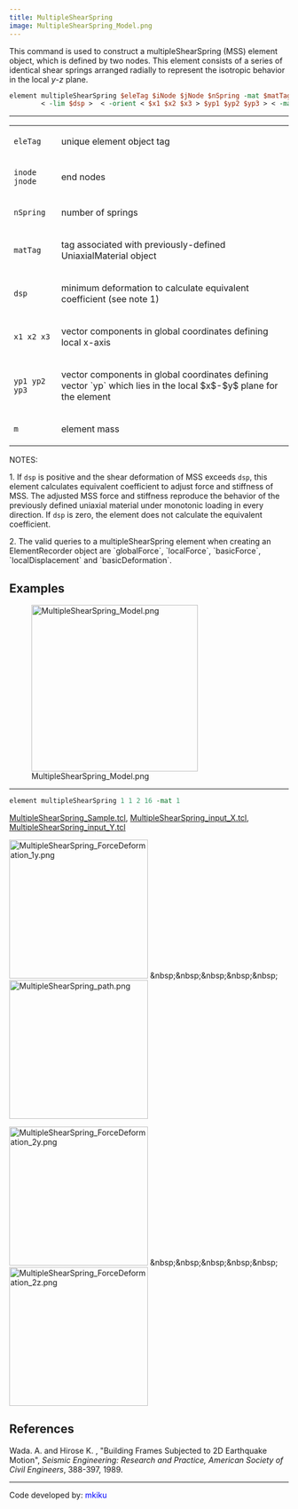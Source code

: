 ```yaml
---
title: MultipleShearSpring
image: MultipleShearSpring_Model.png
---
```


This command is used to construct a multipleShearSpring (MSS) element
object, which is defined by two nodes. This element consists of a series
of identical shear springs arranged radially to represent the isotropic
behavior in the local $y$-$z$ plane.

```tcl
element multipleShearSpring $eleTag $iNode $jNode $nSpring -mat $matTag 
        < -lim $dsp >  < -orient < $x1 $x2 $x3 > $yp1 $yp2 $yp3 > < -mass $m >
```

<hr />
<table>
<tbody>
<tr class="odd">
<td><code class="parameter-table-variable">eleTag</code></td>
<td><p>unique element object tag</p></td>
</tr>
<tr class="even">
<td><p><code class="parameter-table-variable">inode jnode</code></p></td>
<td><p>end nodes</p></td>
</tr>
<tr class="odd">
<td><code class="parameter-table-variable">nSpring</code></td>
<td><p>number of springs</p></td>
</tr>
<tr class="even">
<td><code class="parameter-table-variable">matTag</code></td>
<td><p>tag associated with previously-defined UniaxialMaterial
object</p></td>
</tr>
<tr class="odd">
<td><code class="parameter-table-variable">dsp</code></td>
<td><p>minimum deformation to calculate equivalent coefficient (see note
1)</p></td>
</tr>
<tr class="even">
<td><p><code class="parameter-table-variable">x1 x2 x3</code></p></td>
<td><p>vector components in global coordinates defining local
x-axis</p></td>
</tr>
<tr class="odd">
<td><p><code class="parameter-table-variable">yp1 yp2 yp3</code></p></td>
<td><p>vector components in global coordinates defining vector `yp` which
lies in the local $x$-$y$ plane for the element</p></td>
</tr>
<tr class="even">
<td><code class="parameter-table-variable">m</code></td>
<td><p>element mass</p></td>
</tr>
</tbody>
</table>

<p>NOTES:</p>
1. If <code class="tcl-variable">dsp</code> is positive and the shear deformation of
  MSS exceeds <code class="tcl-variable">dsp</code>, this element calculates equivalent
  coefficient to adjust force and stiffness of MSS. The adjusted MSS force
  and stiffness reproduce the behavior of the previously defined uniaxial
  material under monotonic loading in every direction. If
  <code class="tcl-variable">dsp</code> is zero, the element does not calculate the
  equivalent coefficient.</p>
2. The valid queries to a multipleShearSpring element when creating
  an ElementRecorder object are `globalForce`, `localForce`, `basicForce`,
  `localDisplacement` and `basicDeformation`.</p>

## Examples

<figure>
<img src="MultipleShearSpring_Model.png"
title="MultipleShearSpring_Model.png" width="300"
alt="MultipleShearSpring_Model.png" />
<figcaption
aria-hidden="true">MultipleShearSpring_Model.png</figcaption>
</figure>
<hr />

```tcl
element multipleShearSpring 1 1 2 16 -mat 1
```

<p><a href="Media:MultipleShearSpring_Sample.tcl"
  title="wikilink">MultipleShearSpring_Sample.tcl</a>, <a
  href="Media:MultipleShearSpring_input_X.tcl"
  title="wikilink">MultipleShearSpring_input_X.tcl</a>, <a
  href="Media:MultipleShearSpring_input_Y.tcl"
  title="wikilink">MultipleShearSpring_input_Y.tcl</a></p>
<p><img src="MultipleShearSpring_ForceDeformation_1y.png"
  title="MultipleShearSpring_ForceDeformation_1y.png" width="250"
  alt="MultipleShearSpring_ForceDeformation_1y.png" />
&amp;nbsp;&amp;nbsp;&amp;nbsp;&amp;nbsp;&amp;nbsp; <img
src="MultipleShearSpring_path.png" title="MultipleShearSpring_path.png"
width="250" alt="MultipleShearSpring_path.png" /></p>
<p><img src="MultipleShearSpring_ForceDeformation_2y.png"
  title="MultipleShearSpring_ForceDeformation_2y.png" width="250"
  alt="MultipleShearSpring_ForceDeformation_2y.png" />
  &amp;nbsp;&amp;nbsp;&amp;nbsp;&amp;nbsp;&amp;nbsp; <img
  src="MultipleShearSpring_ForceDeformation_2z.png"
  title="MultipleShearSpring_ForceDeformation_2z.png" width="250"
  alt="MultipleShearSpring_ForceDeformation_2z.png" /></p>

## References
<p>Wada. A. and Hirose K. , "Building Frames Subjected to 2D Earthquake
Motion", <em>Seismic Engineering: Research and Practice, American
Society of Civil Engineers</em>, 388-397, 1989.</p>

<hr />

<p>Code developed by: <span style="color:blue"> mkiku
</span></p>

